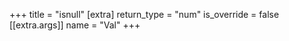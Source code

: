 +++
title = "isnull"
[extra]
return_type = "num"
is_override = false
[[extra.args]]
name = "Val"
+++